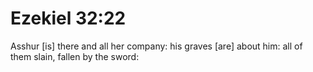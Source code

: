 # Ezekiel 32:22

Asshur [is] there and all her company: his graves [are] about him: all of them slain, fallen by the sword:
